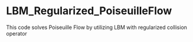 # LBM_Regularized_PoiseuilleFlow
This code solves Poiseuille Flow by utilizing LBM with regularized collision operator
